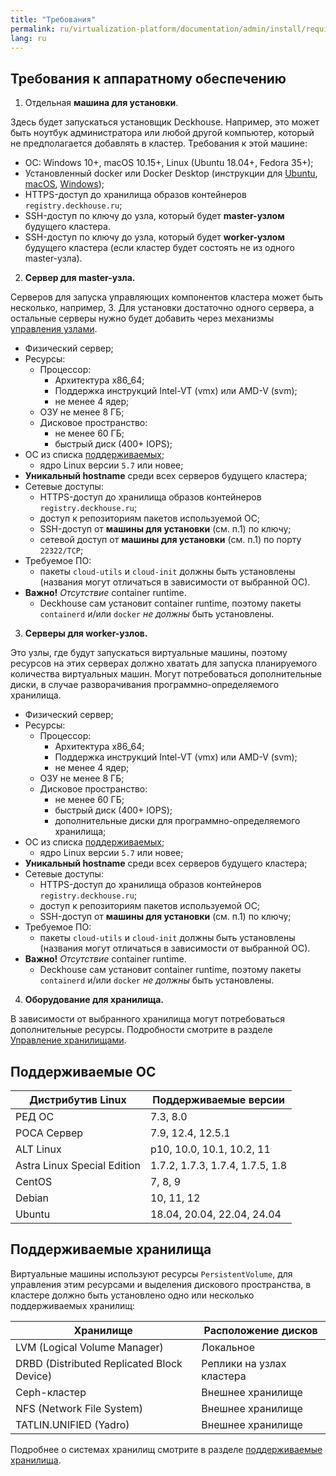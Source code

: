 ```yaml
---
title: "Требования"
permalink: ru/virtualization-platform/documentation/admin/install/requirements.html
lang: ru
---
```


## Требования к аппаратному обеспечению

1. Отдельная **машина для установки**.

  Здесь будет запускаться установщик Deckhouse. Например, это может быть ноутбук администратора или любой другой компьютер, который не предполагается добавлять в кластер. Требования к этой машине:

  - ОС: Windows 10+, macOS 10.15+, Linux (Ubuntu 18.04+, Fedora 35+);
  - Установленный docker или Docker Desktop (инструкции для [Ubuntu](https://docs.docker.com/engine/install/ubuntu/), [macOS](https://docs.docker.com/desktop/mac/install/), [Windows](https://docs.docker.com/desktop/windows/install/));
  - HTTPS-доступ до хранилища образов контейнеров `registry.deckhouse.ru`;
  - SSH-доступ по ключу до узла, который будет **master-узлом** будущего кластера.
  - SSH-доступ по ключу до узла, который будет **worker-узлом** будущего кластера (если кластер будет состоять не из одного master-узла).

2. **Сервер для master-узла.**

  Серверов для запуска управляющих компонентов кластера может быть несколько, например, 3. Для установки достаточно одного сервера, а остальные серверы нужно будет добавить через механизмы [управления узлами](../../platform-management/node-management/adding-note.html).

  - Физический сервер;
  - Ресурсы:
    - Процессор:
      - Архитектура x86_64;
      - Поддержка инструкций Intel-VT (vmx) или AMD-V (svm);
      - не менее 4 ядер;
    - ОЗУ не менее 8 ГБ;
    - Дисковое пространство:
      - не менее 60 ГБ;
      - быстрый диск (400+ IOPS);
  - ОС из списка [поддерживаемых](TODO);
    - ядро Linux версии `5.7` или новее;
  - **Уникальный hostname** среди всех серверов будущего кластера;
  - Сетевые доступы:
    - HTTPS-доступ до хранилища образов контейнеров `registry.deckhouse.ru`;
    - доступ к репозиториям пакетов используемой ОС;
    - SSH-доступ от **машины для установки** (см. п.1) по ключу;
    - сетевой доступ от **машины для установки** (см. п.1) по порту `22322/TCP`;
  - Требуемое ПО:
    - пакеты `cloud-utils` и `cloud-init` должны быть установлены (названия могут отличаться в зависимости от выбранной ОС).
  - **Важно!** _Отсутствие_ container runtime.
    - Deckhouse сам установит container runtime, поэтому пакеты `containerd` и/или `docker` _не должны_ быть установлены.

3. **Серверы для worker-узлов.**

  Это узлы, где будут запускаться виртуальные машины, поэтому ресурсов на этих серверах должно хватать для запуска планируемого количества виртуальных машин. Могут потребоваться дополнительные диски, в случае разворачивания программно-определяемого хранилища.

  - Физический сервер;
  - Ресурсы:
    - Процессор:
      - Архитектура x86_64;
      - Поддержка инструкций Intel-VT (vmx) или AMD-V (svm);
      - не менее 4 ядер;
    - ОЗУ не менее 8 ГБ;
    - Дисковое пространство:
      - не менее 60 ГБ;
      - быстрый диск (400+ IOPS);
      - дополнительные диски для программно-определяемого хранилища;
  - ОС из списка [поддерживаемых](TODO);
    - ядро Linux версии `5.7` или новее;
  - **Уникальный hostname** среди всех серверов будущего кластера;
  - Сетевые доступы:
    - HTTPS-доступ до хранилища образов контейнеров `registry.deckhouse.ru`;
    - доступ к репозиториям пакетов используемой ОС;
    - SSH-доступ от **машины для установки** (см. п.1) по ключу;
  - Требуемое ПО:
    - пакеты `cloud-utils` и `cloud-init` должны быть установлены (названия могут отличаться в зависимости от выбранной ОС).
  - **Важно!** _Отсутствие_ container runtime.
    - Deckhouse сам установит container runtime, поэтому пакеты `containerd` и/или `docker` _не должны_ быть установлены.

4. **Оборудование для хранилища.**

  В зависимости от выбранного хранилища могут потребоваться дополнительные ресурсы. Подробности смотрите в разделе [Управление хранилищами](../../platform-management/storage/supported-storage.html).

## Поддерживаемые ОС

| Дистрибутив Linux           | Поддерживаемые версии           |
| --------------------------- | ------------------------------- |
| РЕД ОС                      | 7.3, 8.0                        |
| РОСА Сервер                 | 7.9, 12.4, 12.5.1               |
| ALT Linux                   | p10, 10.0, 10.1, 10.2, 11       |
| Astra Linux Special Edition | 1.7.2, 1.7.3, 1.7.4, 1.7.5, 1.8 |
| CentOS                      | 7, 8, 9                         |
| Debian                      | 10, 11, 12                      |
| Ubuntu                      | 18.04, 20.04, 22.04, 24.04      |

## Поддерживаемые хранилища

Виртуальные машины используют ресурсы `PersistentVolume`, для управления этим ресурсами и выделения дискового пространства, в кластере должно быть установлено одно или несколько поддерживаемых хранилищ:

| Хранилище                                  | Расположение дисков        |
|--------------------------------------------|----------------------------|
| LVM  (Logical Volume Manager)              | Локальное                  |
| DRBD (Distributed Replicated Block Device) | Реплики на узлах кластера  |
| Ceph-кластер                               | Внешнее хранилище          |
| NFS (Network File System)                  | Внешнее хранилище          |
| TATLIN.UNIFIED (Yadro)                     | Внешнее хранилище          |

Подробнее о системах хранилищ смотрите в разделе [поддерживаемые хранилища](../../platform-management/storage/supported-storage.html).
